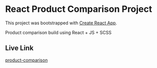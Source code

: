 # React Product Comparison Project 

This project was bootstrapped with [Create React App](https://github.com/facebook/create-react-app).

Product comparison build using React + JS + SCSS

## Live Link

[product-comparison]()